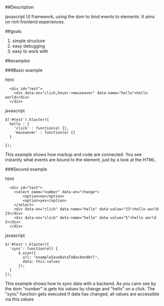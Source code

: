 ##Description

javascript UI framework, using the dom to bind events to elements.
It aims on rich frontend experiences.

##goals

  1. simple structure
  2. easy debugging
  3. easy to work with

##examples

###Basic example

  html
  
      <div id="test">
        <div data-on="click,hover->mouseover" data-name="hello">hello world</div>
      </div>
  javascript
    
    $('#test').klaster({
      hello : {
        'click' : function(e) {},
        'mouseover' : function(e) {}
      }
      
    });
  
This example shows how markup and code are connected.
You see instantly what events are bound to the element, just by a look at the HTML.


###Second example

  html
  
      <div id="test">
        <select name="number" data-on="change">
            <option>no</option>
            <option>yes</option>
        </select>
        <div data-on="click" data-name="hello" data-value="23">hello world 23</div>
        <div data-on="click" data-name="hello" data-value="5">hello world 5</div>
      </div>
  javascript
    
    $('#test').klaster({
      'sync': function(el) {
          $.ajax({
            url: "exampleSaveDataToBackendUrl",
            data: this.values
          });
      }
    });
  
This example shows how to sync data with a backend.
As you cann see by the dom "number" is gets his values by change and "hello" on a click.
The "sync" function gets executed if data has changed, all values are accessible via this.values




